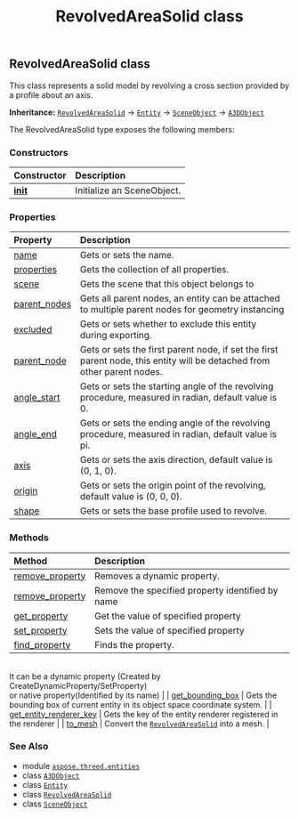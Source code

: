 ﻿---
title: RevolvedAreaSolid class
second_title: Aspose.3D for Python via .NET API References
description: 
type: docs
weight: 310
url: /aspose.threed.entities/revolvedareasolid/
is_root: false
---

## RevolvedAreaSolid class

This class represents a solid model by revolving a cross section provided by a profile about an axis.



**Inheritance:** [`RevolvedAreaSolid`](/3d/python-net/aspose.threed.entities/revolvedareasolid) → 
[`Entity`](/3d/python-net/aspose.threed/entity) → 
[`SceneObject`](/3d/python-net/aspose.threed/sceneobject) → 
[`A3DObject`](/3d/python-net/aspose.threed/a3dobject)



The RevolvedAreaSolid type exposes the following members:

### Constructors
| Constructor | Description |
| :- | :- |
| [__init__](/3d/python-net/aspose.threed.entities/revolvedareasolid/__init__/#) | Initialize an SceneObject. |


### Properties
| Property | Description |
| :- | :- |
| [name](/3d/python-net/aspose.threed.entities/revolvedareasolid/name) | Gets or sets the name. |
| [properties](/3d/python-net/aspose.threed.entities/revolvedareasolid/properties) | Gets the collection of all properties. |
| [scene](/3d/python-net/aspose.threed.entities/revolvedareasolid/scene) | Gets the scene that this object belongs to |
| [parent_nodes](/3d/python-net/aspose.threed.entities/revolvedareasolid/parent_nodes) | Gets all parent nodes, an entity can be attached to multiple parent nodes for geometry instancing |
| [excluded](/3d/python-net/aspose.threed.entities/revolvedareasolid/excluded) | Gets or sets whether to exclude this entity during exporting. |
| [parent_node](/3d/python-net/aspose.threed.entities/revolvedareasolid/parent_node) | Gets or sets the first parent node, if set the first parent node, this entity will be detached from other parent nodes. |
| [angle_start](/3d/python-net/aspose.threed.entities/revolvedareasolid/angle_start) | Gets or sets the starting angle of the revolving procedure, measured in radian, default value is 0. |
| [angle_end](/3d/python-net/aspose.threed.entities/revolvedareasolid/angle_end) | Gets or sets the ending angle of the revolving procedure, measured in radian, default value is pi. |
| [axis](/3d/python-net/aspose.threed.entities/revolvedareasolid/axis) | Gets or sets the axis direction, default value is (0, 1, 0). |
| [origin](/3d/python-net/aspose.threed.entities/revolvedareasolid/origin) | Gets or sets the origin point of the revolving, default value is (0, 0, 0). |
| [shape](/3d/python-net/aspose.threed.entities/revolvedareasolid/shape) | Gets or sets the base profile used to revolve. |


### Methods
| Method | Description |
| :- | :- |
| [remove_property](/3d/python-net/aspose.threed.entities/revolvedareasolid/remove_property/#aspose.threed.Property) | Removes a dynamic property. |
| [remove_property](/3d/python-net/aspose.threed.entities/revolvedareasolid/remove_property/#str) | Remove the specified property identified by name |
| [get_property](/3d/python-net/aspose.threed.entities/revolvedareasolid/get_property/#str) | Get the value of specified property |
| [set_property](/3d/python-net/aspose.threed.entities/revolvedareasolid/set_property/#str-any) | Sets the value of specified property |
| [find_property](/3d/python-net/aspose.threed.entities/revolvedareasolid/find_property/#str) | Finds the property.<br/>It can be a dynamic property (Created by CreateDynamicProperty/SetProperty) <br/>or native property(Identified by its name) |
| [get_bounding_box](/3d/python-net/aspose.threed.entities/revolvedareasolid/get_bounding_box/#) | Gets the bounding box of current entity in its object space coordinate system. |
| [get_entity_renderer_key](/3d/python-net/aspose.threed.entities/revolvedareasolid/get_entity_renderer_key/#) | Gets the key of the entity renderer registered in the renderer |
| [to_mesh](/3d/python-net/aspose.threed.entities/revolvedareasolid/to_mesh/#) | Convert the [`RevolvedAreaSolid`](/3d/python-net/aspose.threed.entities/revolvedareasolid) into a mesh. |



### See Also
* module [`aspose.threed.entities`](..)
* class [`A3DObject`](/3d/python-net/aspose.threed/a3dobject)
* class [`Entity`](/3d/python-net/aspose.threed/entity)
* class [`RevolvedAreaSolid`](/3d/python-net/aspose.threed.entities/revolvedareasolid)
* class [`SceneObject`](/3d/python-net/aspose.threed/sceneobject)
